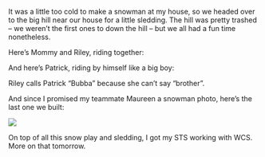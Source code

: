 It was a little too cold to make a snowman at my house, so we headed
over to the big hill near our house for a little sledding. The hill was
pretty trashed – we weren’t the first ones to down the hill – but we all
had a fun time nonetheless.

Here’s Mommy and Riley, riding together:

And here’s Patrick, riding by himself like a big boy:

Riley calls Patrick “Bubba” because she can’t say “brother”.

And since I promised my teammate Maureen a snowman photo, here’s the
last one we built:

[![](http://s3.amazonaws.com/devhawk_images/WindowsLiveWriter/PlayingintheSnow_E1E4/IMG_5869_thumb[4].jpg)](http://s3.amazonaws.com/devhawk_images/WindowsLiveWriter/PlayingintheSnow_E1E4/IMG_5869[6].jpg)

On top of all this snow play and sledding, I got my STS working with
WCS. More on that tomorrow.
